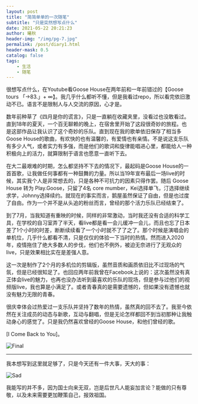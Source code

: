 ```yaml
---
layout: post
title: "简简单单的一次随笔"
subtitle: "只是突然想写点什么"
date: 2021-05-22 20:21:23
author: 曦秋
header-img: "/img/pg-7.jpg"
permalink: /post/diary1.html
header-mask: 0.5
catalog: false
tags: 
    - 生活
    - 随笔
---
```


很想写点什么，在Youtube看Goose House在两年前和一年前错过的【Goose tours 「→83.」+ ∞】。我几乎什么都听不懂，但是我看过repo，所以看完依旧激动不已。语言不是限制人与人交流的原因，心才是。

数年前种草了《四月是你的谎言》，只是一直躺在收藏夹里，没看过也没敢看过。直到18年的夏天，一个百无聊赖的晚上，在宿舍里开始了这段很奇妙的旅程。也是这部作品让我认识了这个奇妙的乐队。直到现在我的歌单依旧保存了相当多Goose House的歌曲，有欢快的也有温馨的，有爱情也有亲情。不是说这支乐队有多少人气，或者实力有多强，而是他们的歌词和旋律能唱进心里，都能给人一种积极向上的活力，就算限制于语言也愿意一直听下去。

在大二最艰难的时期，怎么都坚持不下去的情况下，最起码是Goose House的一首首歌，让我做任何事都有一种鼓舞的力量。所以当19年宣布最后一场live的时候，其实我个人是非常想去的，只是各种不可抗力的因素只得作罢。随后 Goose House 转为 Play.Goose，只留了4名 core mumber，Kei选择单飞，汀选择继续求学，Johnny选择续约。就现在的事实而言，鹅屋虽然保证了自由，但是也过度了自由。作为一个并不是从头追的粉丝而言，曾经的那个活力乐队已经结束了。

到了7月，当我知道有重映的时候，同样的非常激动，当时我还没有合适的科学工具，在学校的自习室弄了半天，看live都是看一会儿缓冲一会儿，而且也忘了日本差了1个小时的时差，断断续续看了一个小时就不了了之了。那个时候是演唱会的单机位，几乎什么都看不清，只是仅仅的体验一下当时的热情。然而进入2020年，疫情拖住了绝大多数人的步伐，他们也不例外，被迫无奈进行了无观众的live，只是效果相比实在是差强人意。

这一次是制作了2个月的多机位的剪辑版，虽然音质和画质依旧比不过现场的气氛，但是已经很知足了。也回应两年前我曾在Facebook上说的：这次虽然没有真正体会live的魅力，也再也没办法听到最喜欢的乐队的现场，但是参与过他们的视频版live，我也算是小满足了。或者青春真的是需要遗憾的，但如果没有遗憾也就没有魅力无限的青春。

很庆幸体会过热爱过一支乐队并坚持了数年的热情，虽然真的回不去了。我至今依然在关注成员的动态与新歌，互动与翻唱，但是无论怎样都回不到当初那种让我触动身心的感觉了。只是我仍然喜欢曾经的Goose House，和他们曾经的歌。

[I Come Back to You]。

![Final](https://cdn.jsdelivr.net/gh/DanLCJ/danblog@master/img/in-post/diary1/gh-end.png)

<hr>

我本想写到这里就足够了，只是今天还有一件大事，天大的事：

![Sad](https://cdn.jsdelivr.net/gh/DanLCJ/danblog@master/img/in-post/diary1/weibo-scr.jpg)

我能写的并不多，因为国士向来无双，岂是后世凡人能妄加言论？能做的只有尊敬，以及未来需要更加鞭策自己，报效祖国。

<div id="aplayerContent">
	<div id="aplayer"></div>
	<script type="text/javascript" src="{{ "/js/src/aplayer-diary1.js " | prepend: site.cdnurl }}"></script>
</div>